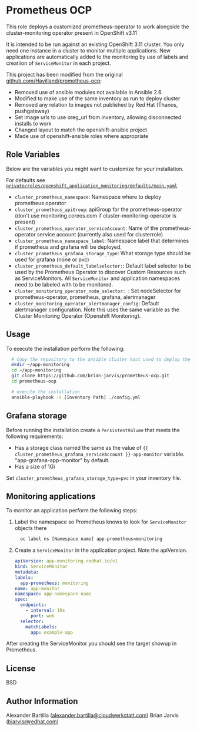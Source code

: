 # Prometheus OCP

This role deploys a customized prometheus-operator to work alongside the cluster-monitoring operator present in OpenShift v3.11

It is intended to be run against an existing OpenShift 3.11 cluster.  You only need one instance in a cluster to monitor multiple applications.  New applications are automatically added to the monitoring by use of labels and creatiion of `ServiceMonitor` in each project.

This project has been modified from the original [github.com/Havilland/prometheus-ocp](https://github.com/Havilland/prometheus-ocp):
  + Removed use of ansible modules not available in Ansible 2.6.
  + Modified to make use of the same inventory as run to deploy cluster
  + Removed any relation to images not published by Red Hat (Thanos, pushgateway)
  + Set image urls to use oreg_url from inventory, allowing disconnected installs to work
  + Changed layout to match the openshift-ansible project
  + Made use of openshift-ansible roles where appropriate


## Role Variables
Below are the variables you might want to customize for your installation.

For defaults see [`private/roles/openshift_application_monitoring/defaults/main.yaml`](private/roles/openshift_application_monitoring/defaults/main.yaml)

* `cluster_prometheus_namespace`: Namespace where to deploy prometheus operator
* `cluster_prometheus_apiGroup`: apiGroup for the prometheus-operator (don't use monitoring.coreos.com if cluster-monitoring-operator is present)
* `cluster_prometheus_operator_serviceAccount`: Name of the prometheus-operator service account (currently also used for clusterrole)
* `cluster_prometheus_namespace_label`: Namespace label that determines if prometheus and grafana will be deployed.  
* `cluster_prometheus_grafana_storage_type`: What storage type should be used for grafana (none or pvc)
* `cluster_prometheus_default_labelselector:`: Default label selector to be used by the Prometheus Operator to discover Custom Resources such as ServiceMonitors.  All `ServiceMonitor` and application namespaces need to be labeled with to be monitored.
* `cluster_monitoring_operator_node_selector: `: Set nodeSelector for prometheus-operator, prometheus, grafana, alertmanager
* `cluster_monitoring_operator_alertmanager_config`: Default alertmanager configuration.  Note this uses the same variable as the Cluster Monitoring Operator (Openshift Monitoring).  
  

## Usage
To execute the installation perform the following:

``` bash
  # Copy the repository to the ansible cluster host used to deploy the cluster
  mkdir ~/app-monitoring
  cd ~/app-monitoring
  git clone https://github.com/brian-jarvis/prometheus-ocp.git
  cd prometheus-ocp

  # execute the installation
  ansible-playbook -i [Inventory Path] ./config.yml
```
## Grafana storage
Before running the installation create a `PersistentVolume` that meets the following requirements:
  + Has a storage class named the same as the value of `{{ cluster_prometheus_grafana_serviceAccount }}-app-monitor` variable.  "app-grafana-app-monitor" by default.
  + Has a size of 1Gi

Set `cluster_prometheus_grafana_storage_type=pvc` in your inventory file.

## Monitoring applications
To monitor an application perform the following steps:
1. Label the namespace so Prometheus knows to look for `ServiceMonitor` objects there
    ``` bash
      oc label ns [Namespace name] app-prometheus=monitoring
    ```

2. Create a `ServiceMonitor` in the application project.
Note the apiVersion.

    ``` yaml
    apiVersion: app-monitoring.redhat.io/v1
    kind: ServiceMonitor
    metadata:
    labels:
      app-prometheus: monitoring
    name: app-monitor
    namespace: app-namespace-name
    spec:
      endpoints:
        - interval: 10s
          port: web
      selector:
        matchLabels:
          app: example-app
    ```

After creating the ServiceMonitor you should see the target showup in Prometheus.

## License

BSD

## Author Information

Alexander Bartilla (alexander.bartilla@cloudwerkstatt.com)
Brian Jarvis (bjarvis@redhat.com)
